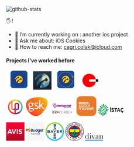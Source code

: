 ![github-stats](https://github-readme-stats.vercel.app/api?username=cagricolak&count_private=true&theme=algolia)

🖐!

- 🌱 I’m currently working on : another ios project
- 💬 Ask me about: iOS Cookies
- 🤙 How to reach me: cagri.colak@icloud.com


#### Projects I've worked before
<a href="https://apps.apple.com/tr/app/dijital-operatör/id335162906?l=tr"><img src="/clients/turkcell/dijital-operator-logo.png" width="70"></a>
<a href="https://apps.apple.com/tr/app/turkcell-platinum/id671494224?l=tr"><img src="/clients/turkcell/platinum.jpg" width="50"></a>
<a href="https://apps.apple.com/tr/app/şirketim/id930808346"><img src="/clients/turkcell/sirketim-app.png" width="70"></a>
<a href="https://github.com/cagricolak/cagricolak/blob/main/clients/fotowoo/fotowoo.png"><img src="/clients/fotowoo/fotowoo-logo.jpg" width="50"></a>

<a href="https://upudate.com"><img src="/clients/upudate.jpeg" width="50"></a>
<a><img src="/clients/gsk-logo.png" width="60"></a>
<a href="https://apps.apple.com/tr/app/hr-venue-v2/id1449021136?l=tr"><img src="/clients/kariyer-hrvenue_hd.jpg" width="70"></a>
<a href="https://apps.apple.com/tr/app/migros-sanal-market/id397585390?l=tr"><img src="/clients/sanal market logo.jpg" width="55"></a>
<a href="https://github.com/cagricolak/cagricolak/blob/main/clients/istac/duran%20varlik.jpg"><img src="/clients/istac/Istac_vektorel_korumali.png" width="70"></a>

<a href="https://www.avis.com.tr"><img src="/clients/avis.png" width="50"></a>
<a href="https://www.budget.com.tr"><img src="/clients/budget.png" width="50"></a>
<a href="https://www.bayer.com.tr/tr/"><img src="/clients/bayer.png" width="50"></a>
<a href="https://fenerium.com/"><img src="/clients/fenerbahce.png" width="50"></a>
<a><img src="/clients/divan.png" width="50"></a>
